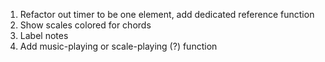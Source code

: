

1. Refactor out timer to be one element, add dedicated reference function
2. Show scales colored for chords
3. Label notes
4.  Add music-playing or scale-playing (?) function